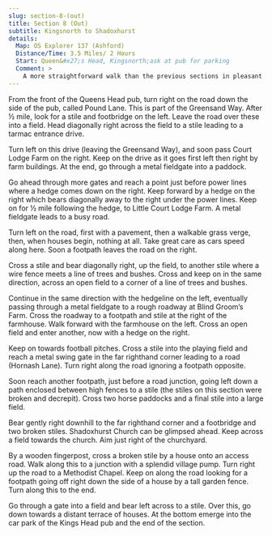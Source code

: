 ```yaml
---
slug: section-8-(out)
title: Section 8 (Out)
subtitle: Kingsnorth to Shadoxhurst
details:
  Map: OS Explorer 137 (Ashford)
  Distance/Time: 3.5 Miles/ 2 Hours
  Start: Queen&#x27;s Head, Kingsnorth;ask at pub for parking
  Comment: >
    A more straightforward walk than the previous sections in pleasant countryside.
---
```

From the front of the Queens Head pub, turn right on the road down the side of the pub, called Pound Lane. This is part of the Greensand Way. After ½ mile, look for a stile and footbridge on the left. Leave the road over these into a field. Head diagonally right across the field to a stile leading to a tarmac entrance drive.

Turn left on this drive (leaving the Greensand Way), and soon pass Court Lodge Farm on the right. Keep on the drive as it goes first left then right by farm buildings. At the end, go through a metal fieldgate into a paddock.

Go ahead through more gates and reach a point just before power lines where a hedge comes down on the right. Keep forward by a hedge on the right which bears diagonally away to the right under the power lines. Keep on for ½ mile following the hedge, to Little Court Lodge Farm. A metal fieldgate leads to a busy road.

Turn left on the road, first with a pavement, then a walkable grass verge, then, when houses begin, nothing at all. Take great care as cars speed along here. Soon a footpath leaves the road on the right.

Cross a stile and bear diagonally right, up the field, to another stile where a wire fence meets a line of trees and bushes. Cross and keep on in the same direction, across an open field to a corner of a line of trees and bushes.

Continue in the same direction with the hedgeline on the left, eventually passing through a metal fieldgate to a rough roadway at Blind Groom’s Farm. Cross the roadway to a footpath and stile at the right of the farmhouse. Walk forward with the farmhouse on the left. Cross an open field and enter another, now with a hedge on the right.

Keep on towards football pitches. Cross a stile into the playing field and reach a metal swing gate in the far righthand corner leading to a road (Hornash Lane). Turn right along the road ignoring a footpath opposite.

Soon reach another footpath, just before a road junction, going left down a path enclosed between high fences to a stile (the stiles on this section were broken and decrepit). Cross two horse paddocks and a final stile into a large field.

Bear gently right downhill to the far righthand corner and a footbridge and two broken stiles. Shadoxhurst Church can be glimpsed ahead. Keep across a field towards the church. Aim just right of the churchyard.

By a wooden fingerpost, cross a broken stile by a house onto an access road. Walk along this to a junction with a splendid village pump. Turn right up the road to a Methodist Chapel. Keep on along the road looking for a footpath going off right down the side of a house by a tall garden fence. Turn along this to the end.

Go through a gate into a field and bear left across to a stile. Over this, go down towards a distant terrace of houses. At the bottom emerge into the car park of the Kings Head pub and the end of the section.

